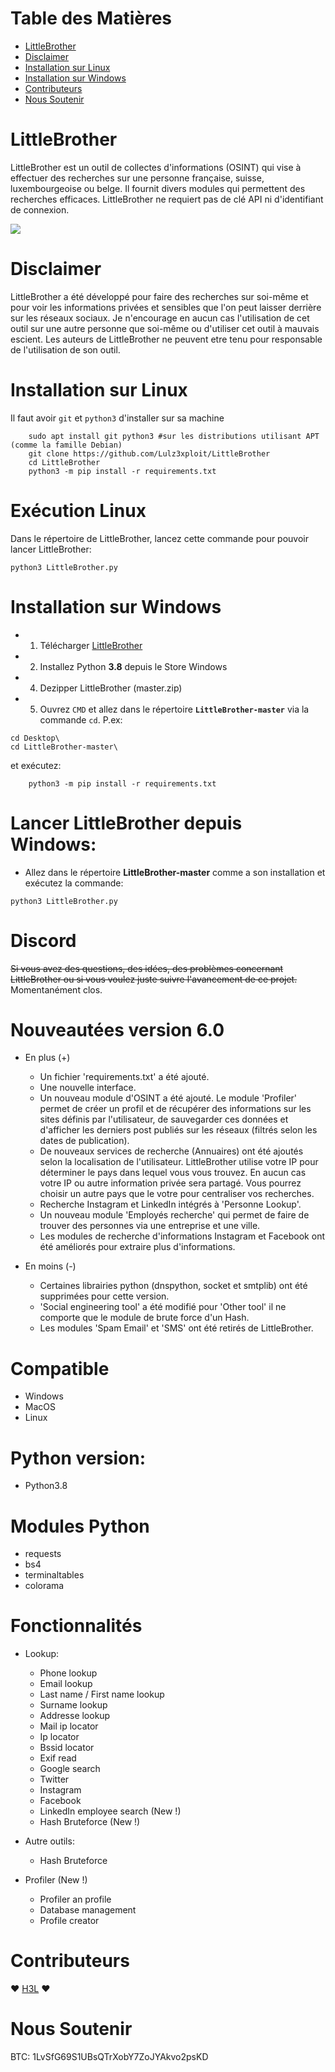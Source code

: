 Table des Matières
=

* [LittleBrother](#LittleBrother)
* [Disclaimer](#Disclaimer)
* [Installation sur Linux](#Installation-sur-Linux)
* [Installation sur Windows](#Installation-sur-Windows)
* [Contributeurs](#Contributeurs)
* [Nous Soutenir](#Nous-Soutenir)

LittleBrother
=

LittleBrother est un outil de collectes d'informations (OSINT) qui vise à effectuer des recherches sur une personne française, suisse, luxembourgeoise ou belge. Il fournit divers modules qui permettent des recherches efficaces. LittleBrother ne requiert pas de clé API ni d'identifiant de connexion.

![](https://i.ibb.co/YdvfVPw/Capture.png)

Disclaimer
=
LittleBrother a été développé pour faire des recherches sur soi-même et pour voir les informations privées et sensibles que l'on peut laisser derrière sur les réseaux sociaux. Je n'encourage en aucun cas l'utilisation de cet outil sur une autre personne que soi-même ou d'utiliser cet outil à mauvais escient. Les auteurs de LittleBrother ne peuvent etre tenu pour responsable de l'utilisation de son outil.


Installation sur Linux
=
Il faut avoir `git` et `python3` d'installer sur sa machine
```
    sudo apt install git python3 #sur les distributions utilisant APT (comme la famille Debian)
    git clone https://github.com/Lulz3xploit/LittleBrother
    cd LittleBrother
    python3 -m pip install -r requirements.txt
```    

Exécution Linux
=
Dans le répertoire de LittleBrother, lancez cette commande pour pouvoir lancer LittleBrother:
```
python3 LittleBrother.py
```

Installation sur Windows
=
- 1. Télécharger [LittleBrother](https://github.com/lulz3xploit/LittleBrother/archive/master.zip)
- 2. Installez Python **3.8** depuis le Store Windows
- 4. Dezipper LittleBrother (master.zip)
- 5. Ouvrez `CMD` et allez dans le répertoire **`LittleBrother-master`** via la commande `cd`.
     P.ex: 
```
cd Desktop\
cd LittleBrother-master\
``` 
et exécutez:
```
    python3 -m pip install -r requirements.txt
```

Lancer LittleBrother depuis Windows:
=
- Allez dans le répertoire **LittleBrother-master** comme a son installation et exécutez la commande: 
```
python3 LittleBrother.py
```

Discord
=
~~Si vous avez des questions, des idées, des problèmes concernant LittleBrother ou si vous voulez juste suivre l'avancement de ce projet.~~
Momentanément clos.

Nouveautées version 6.0
=
- En plus (+)
	- Un fichier 'requirements.txt' a été ajouté.
	- Une nouvelle interface.
	- Un nouveau module d'OSINT a été ajouté. Le module 'Profiler' permet de créer un profil et de récupérer des informations sur les sites définis par l'utilisateur, de sauvegarder ces données et d'afficher les derniers post publiés sur les réseaux (filtrés selon les dates de publication).
	- De nouveaux services de recherche (Annuaires) ont été ajoutés selon la localisation de l'utilisateur. LittleBrother utilise votre IP pour déterminer le pays dans lequel vous vous trouvez. En aucun cas votre IP ou autre information privée sera partagé. Vous pourrez choisir un autre pays que le votre pour centraliser vos recherches.
	- Recherche Instagram et LinkedIn intégrés à 'Personne Lookup'.
	- Un nouveau module 'Employés recherche' qui permet de faire de trouver des personnes via une entreprise et une ville.
	- Les modules de recherche d'informations Instagram et Facebook ont été améliorés pour extraire plus d'informations.  

- En moins (-)
	- Certaines librairies python (dnspython, socket et smtplib) ont été supprimées pour cette version.
	- 'Social engineering tool' a été modifié pour 'Other tool' il ne comporte que le module de brute force d'un Hash.
	- Les modules 'Spam Email' et 'SMS' ont été retirés de LittleBrother.


Compatible
=
- Windows
- MacOS
- Linux

Python version:
=
- Python3.8

Modules Python
=
- requests
- bs4
- terminaltables
- colorama

Fonctionnalités
=
 - Lookup:
	- Phone lookup
	- Email lookup
	- Last name / First name lookup
	- Surname lookup
	- Addresse lookup
	- Mail ip locator
	- Ip locator
	- Bssid locator
	- Exif read
	- Google search
	- Twitter
	- Instagram
	- Facebook
	- LinkedIn employee search (New !)
	- Hash Bruteforce (New !)

 - Autre outils:

	- Hash Bruteforce

- Profiler (New !)
	- Profiler an profile
	- Database management
	- Profile creator

Contributeurs
=
❤️ [H3L](https://github.com/lrhel) ❤

Nous Soutenir
=
BTC: 1LvSfG69S1UBsQTrXobY7ZoJYAkvo2psKD
